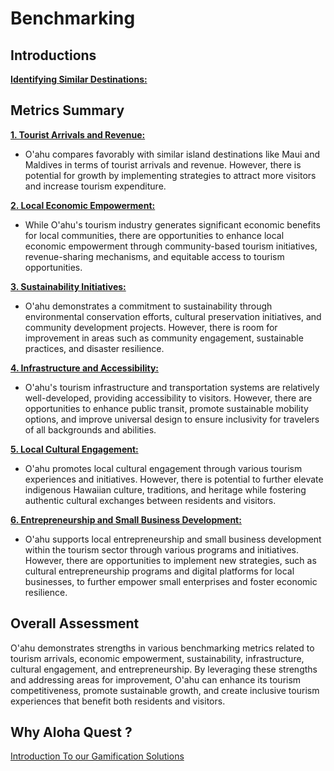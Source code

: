# Benchmarking

## Introductions

[**Identifying Similar Destinations:**](./0_Benchmark%20Destinations.md)

## Metrics Summary

**[1. Tourist Arrivals and Revenue:](./1_Tourist%20Arrivals%20and%20Revenue.md)**

- O'ahu compares favorably with similar island destinations like Maui and Maldives in terms of tourist arrivals and revenue. However, there is potential for growth by implementing strategies to attract more visitors and increase tourism expenditure.

**[2. Local Economic Empowerment:](./2_Local%20Economic%20Empowerment.md)**

- While O'ahu's tourism industry generates significant economic benefits for local communities, there are opportunities to enhance local economic empowerment through community-based tourism initiatives, revenue-sharing mechanisms, and equitable access to tourism opportunities.

**[3. Sustainability Initiatives:](./3_Sustainability%20Initiatives.md)**

- O'ahu demonstrates a commitment to sustainability through environmental conservation efforts, cultural preservation initiatives, and community development projects. However, there is room for improvement in areas such as community engagement, sustainable practices, and disaster resilience.

**[4. Infrastructure and Accessibility:](./4_Infrastructure%20and%20Accessibility.md)**

- O'ahu's tourism infrastructure and transportation systems are relatively well-developed, providing accessibility to visitors. However, there are opportunities to enhance public transit, promote sustainable mobility options, and improve universal design to ensure inclusivity for travelers of all backgrounds and abilities.

**[5. Local Cultural Engagement:](./5_Local%20Cultural%20Engagement.md)**

- O'ahu promotes local cultural engagement through various tourism experiences and initiatives. However, there is potential to further elevate indigenous Hawaiian culture, traditions, and heritage while fostering authentic cultural exchanges between residents and visitors.

**[6. Entrepreneurship and Small Business Development:](./6_Small%20Business%20Development.md)**

- O'ahu supports local entrepreneurship and small business development within the tourism sector through various programs and initiatives. However, there are opportunities to implement new strategies, such as cultural entrepreneurship programs and digital platforms for local businesses, to further empower small enterprises and foster economic resilience.

## Overall Assessment

O'ahu demonstrates strengths in various benchmarking metrics related to tourism arrivals, economic empowerment, sustainability, infrastructure, cultural engagement, and entrepreneurship. By leveraging these strengths and addressing areas for improvement, O'ahu can enhance its tourism competitiveness, promote sustainable growth, and create inclusive tourism experiences that benefit both residents and visitors.

## Why Aloha Quest ?

[Introduction To our Gamification Solutions](./7_Why%20Aloha%20Quest.md)
